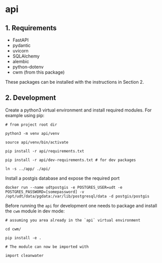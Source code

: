 # api

## 1. Requirements

- FastAPI
- pydantic
- uvicorn
- SQLAlchemy
- alembic
- python-dotenv
- cwm (from this package)

These packages can be installed with the instructions in Section 2.

## 2. Development

Create a python3 virtual environment and install required modules. For example using pip:

```
# from project root dir

python3 -m venv api/venv

source api/venv/bin/activate

pip install -r api/requirements.txt

pip install -r api/dev-requirements.txt # for dev packages

ln -s ../app/ ./api/
```

Install a postgis database and expose the required port

```
docker run --name udtpostgis -e POSTGRES_USER=udt -e POSTGRES_PASSWORD=[somepassword] -v /opt/udt/data/pgdata:/var/lib/postgresql/data -d postgis/postgis
```

Before running the `api` for development one needs to package and install the `cwm` module in dev mode:

```
# assuming you area already in the `api` virtual environment

cd cwm/

pip install -e .

# The module can now be imported with

import cleanwater
```

